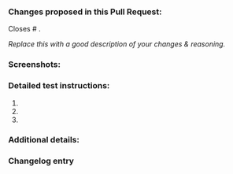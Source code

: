 ### Changes proposed in this Pull Request:

<!-- You can erase any parts of this template not applicable to your Pull Request. -->

Closes # .

_Replace this with a good description of your changes & reasoning._


### Screenshots:

<!--- Optional --->


### Detailed test instructions:
<!-- Add detailed instructions for how to test that this PR fixes the issue and confirm that it doesn't break any other features :) -->

1. 
2. 
3. 


### Additional details:

<!--
Optional.
Enter a summary of all changes in this Pull Request, which will be added to the changelog if accepted.
Each line should start with `(Fix|Add|Tweak|Update) - `, for example:
> Fix - I took care of something that wasn't working.
> Add - I added something new that's pretty cool.
> Tweak - I made a small change.
> Update - I made big changes to something that wasn't broken.

If you remove the "Changelog entry" header, the title of Pull Request will be used as the changelog entry.

Add the `changelog: none` label if no changelog entry is needed.
-->
### Changelog entry

>
